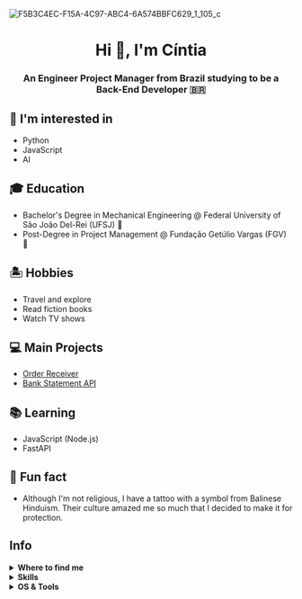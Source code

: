 
![F5B3C4EC-F15A-4C97-ABC4-6A574BBFC629_1_105_c](https://github.com/user-attachments/assets/8af0f54d-a932-425a-adf2-017cffb87882)

<h1 align="center">Hi 👋, I'm Cíntia </h1>
<h3 align="center"> An Engineer Project Manager from Brazil studying to be a Back-End Developer 🇧🇷 </h3>

## 💬 I'm interested in
- Python
- JavaScript
- AI

## 🎓 Education
- Bachelor's Degree in Mechanical Engineering @ Federal University of São João Del-Rei (UFSJ) 🔺
- Post-Degree in Project Management @ Fundação Getúlio Vargas (FGV) 🔺

## 🏝️ Hobbies
- Travel and explore
- Read fiction books
- Watch TV shows

## 💻 Main Projects
- [Order Receiver](https://github.com/cintiacab/orders_receiver_api)
- [Bank Statement API](https://github.com/cintiacab/bank_api)
  
## 📚 Learning
- JavaScript (Node.js)
- FastAPI
  
## 🤪 Fun fact
- Although I'm not religious, I have a tattoo with a symbol from Balinese Hinduism. Their culture amazed me so much that I decided to make it for protection.

## Info

</details>


<details>
  <summary><b>Where to find me</b></summary>

[![Github](https://img.shields.io/badge/-Github-181717?style=for-the-badge&logo=Github&logoColor=white)](https://github.com/cintiacab)
[![LinkedIn](https://img.shields.io/badge/-LinkedIn-0077B5?style=for-the-badge&logo=LinkedIn&logoColor=white)](https://www.linkedin.com/in/cintiacabral/)

</details>


<details>
  <summary><b>Skills</b></summary>

[![python](https://img.shields.io/badge/python-★☆☆-lightgrey?labelColor=3776AB&logo=Python&style=for-the-badge&logoColor=white)](https://www.python.org/)
[![SQL](https://img.shields.io/badge/sql-★☆☆-lightgrey?labelColor=3097ba&logo=SQL&style=for-the-badge&logoColor=white)](https://www.python.org/)

[![SQLite](https://img.shields.io/badge/SQLite-★☆☆-lightgrey?labelColor=003B57&logo=SQLite&style=for-the-badge&logoColor=white)](https://www.sqlite.org/)
[![MySQL](https://img.shields.io/badge/MySQL-★☆☆-lightgrey?labelColor=00758F&logo=MySQL&style=for-the-badge&logoColor=white)](https://www.mysql.com/)
[![mongoDB](https://img.shields.io/badge/MongoDB-★☆☆-lightgrey?labelColor=47A248&logo=MongoDB&style=for-the-badge&logoColor=white)](https://www.mongodb.com/)
[![Redis](https://img.shields.io/badge/Redis-★☆☆-lightgrey?labelColor=B41717&logo=MySQL&style=for-the-badge&logoColor=white)](https://www.redis.io/)

[![bash](https://img.shields.io/badge/bash-★☆☆-lightgrey?labelColor=4EAA25&logo=GNU-Bash&style=for-the-badge&logoColor=white)](https://en.wikipedia.org/wiki/Bash_(Unix_shell))

[![html](https://img.shields.io/badge/html-★☆☆-lightgrey?labelColor=E34F26&logo=HTML5&style=for-the-badge&logoColor=white)](https://www.w3schools.com/html)
[![css](https://img.shields.io/badge/css-★☆☆-lightgrey?labelColor=1572B6&logo=CSS3&style=for-the-badge&logoColor=white)](https://www.w3schools.com/css)
[![javascript](https://img.shields.io/badge/javascript-★☆☆-lightgrey?labelColor=F7DF1E&logo=JavaScript&style=for-the-badge&logoColor=black)](https://www.w3schools.com/js)

</details>


<details>
  <summary><b>OS & Tools</b></summary>

![Mac_OS](https://img.shields.io/badge/-Mac_OS-999999?logo=Apple&style=for-the-badge&logoColor=white)

![VScode](https://img.shields.io/badge/-vscode-1DA1F2?logo=VScode&style=for-the-badge&logoColor=white)
![DBeaver](https://img.shields.io/badge/-dbeaver-66595C?logo=DBeaver&style=for-the-badge&logoColor=white)

![Git](https://img.shields.io/badge/-Git-F05032?logo=Git&style=for-the-badge&logoColor=white)
![Github](https://img.shields.io/badge/-Github-181717?logo=Github&style=for-the-badge&logoColor=white)
![Postman](https://img.shields.io/badge/-postman-F29111?logo=Postman&style=for-the-badge&logoColor=white)
![Docker](https://img.shields.io/badge/-docker-2496ED?logo=Docker&style=for-the-badge&logoColor=white)

![flask](https://img.shields.io/badge/-flask-000000?logo=Flask&style=for-the-badge&logoColor=white)
![FastAPI](https://img.shields.io/badge/-FastAPI-009688?logo=FastAPI&style=for-the-badge&logoColor=white)

</details>

